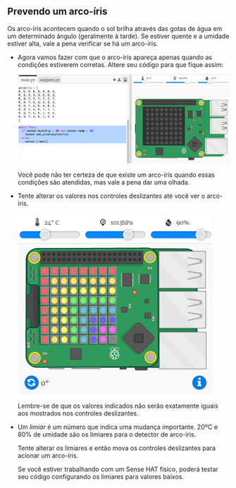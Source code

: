## Prevendo um arco-íris

Os arco-íris acontecem quando o sol brilha através das gotas de água em um determinado ângulo (geralmente à tarde). Se estiver quente e a umidade estiver alta, vale a pena verificar se há um arco-íris.

+ Agora vamos fazer com que o arco-íris apareça apenas quando as condições estiverem corretas. Altere seu código para que fique assim:
    
    ![captura de tela](images/rainbow-check.png)
    
    Você pode não ter certeza de que existe um arco-íris quando essas condições são atendidas, mas vale a pena dar uma olhada.

+ Tente alterar os valores nos controles deslizantes até você ver o arco-íris.
    
    ![captura de tela](images/rainbow-trigger.png)
    
    Lembre-se de que os valores indicados não serão exatamente iguais aos mostrados nos controles deslizantes.

+ Um *limiar* é um número que indica uma mudança importante. 20ºC e 80% de umidade são os limiares para o detector de arco-íris.
    
    Tente alterar os limiares e então mova os controles deslizantes para acionar um arco-íris.
    
    Se você estiver trabalhando com um Sense HAT físico, poderá testar seu código configurando os limiares para valores baixos.